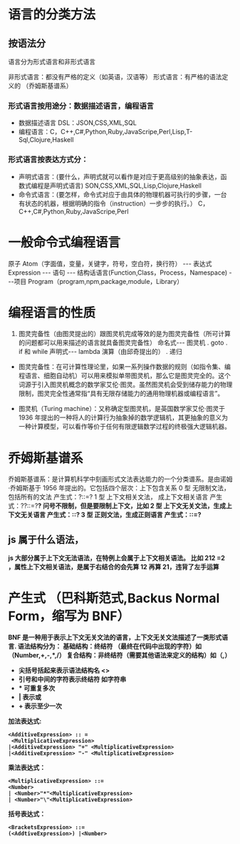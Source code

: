 # 语言的分类方法

## 按语法分

语言分为形式语言和非形式语言

非形式语言：都没有严格的定义（如英语，汉语等）
形式语言：有严格的语法定义的 （乔姆斯基谱系）

### 形式语言按用途分：数据描述语言，编程语言

- 数据描述语言 DSL：JSON,CSS,XML,SQL
- 编程语言：C，C++,C#,Python,Ruby,JavaScripe,Perl,Lisp,T-Sql,Clojure,Haskell

### 形式语言按表达方式分：

- 声明式语言：(要什么，声明式就可以看作是对应于更高级别的抽象表达，函数式编程是声明式语言)
  SON,CSS,XML,SQL,Lisp,Clojure,Haskell
- 命令式语言：(要怎样，命令式对应于由具体的物理机器可执行的步骤，一台有状态的机器，根据明确的指令（instruction）一步步的执行。）
  C，C++,C#,Python,Ruby,JavaScripe,Perl

# 一般命令式编程语言

原子 Atom（字面值，变量，关键字，符号，空白符，换行符） --- 表达式 Expression --- 语句 --- 结构话语言(Function,Class，Process，Namespace) ---项目 Program（program,npm,package,module，Library）

# 编程语言的性质

1. 图灵完备性（由图灵提出的）跟图灵机完成等效的是为图灵完备性（所可计算的问题都可以用来描述的语言就具备图灵完备性）
   命名式--- 图灵机
   . goto
   . if 和 while
   声明式--- lambda 演算（由邱奇提出的）
   . 递归

- 图灵完备性：在可计算性理论里，如果一系列操作数据的规则（如指令集、编程语言、细胞自动机）可以用来模拟单带图灵机，那么它是图灵完全的。这个词源于引入图灵机概念的数学家艾伦·图灵。虽然图灵机会受到储存能力的物理限制，图灵完全性通常指“具有无限存储能力的通用物理机器或编程语言”。

- 图灵机（Turing machine）：又称确定型图灵机，是英国数学家艾伦·图灵于 1936 年提出的一种将人的计算行为抽象掉的数学逻辑机，其更抽象的意义为一种计算模型，可以看作等价于任何有限逻辑数学过程的终极强大逻辑机器。

# 乔姆斯基谱系

乔姆斯基谱系：是计算机科学中刻画形式文法表达能力的一个分类谱系。是由诺姆·乔姆斯基于 1956 年提出的。它包括四个层次：上下包含关系
0 型 无限制文法，包括所有的文法
产生式：?::=?
1 型 上下文相关文法， 成上下文相关语言
产生式：?<A>?::=?<B>? 问号不限制，但是要限制上下文，比如<A><B>
2 型 上下文无关文法，生成上下文无关语言
产生式：<A>::?
3 型 正则文法，生成正则语言
产生式：<A>::=<A>?

## js 属于什么语法，

js 大部分属于上下文无法语法，在特例上会属于上下文相关语法。
比如 2**1**2 =2 ，属性上下文相关语法，是属于右结合的会先算 1**2 再算 2**1，违背了左手运算

# 产生式 （巴科斯范式,Backus Normal Form，缩写为 BNF）

BNF 是一种用于表示上下文无关文法的语言，上下文无关文法描述了一类形式语言.
语法结构分为：
基础结构：终结符 （最终在代码中出现的字符）如（Number,+,-,\*,/）
复合结构：非终结符（需要其他语法来定义的结构）如（<MultiplicativeExpression/>,<AdditiveExpression/>）

- 尖括号括起来表示语法结构名 <>
- 引号和中间的字符表示终结符 如字符串
- \* 可重复多次
- | 表示或
- \+ 表示至少一次

加法表达式:

```
<AdditiveExpression> :: =
 <MultiplicativeExpression>
|<AdditiveExpression> "+" <MultiplicativeExpression>
|<AdditiveExpression> "-" <MultiplicativeExpression>
```

乘法表达式：

```
<MultiplicativeExpression> ::=
<Number>
| <Number>"*"<MultiplicativeExpression>
| <Number>"\"<MultiplicativeExpression>
```

括号表达式：

```
<BracketsExpression> ::=
(<AddtiveExpression>) |<Number>
```

